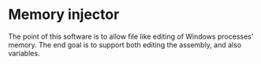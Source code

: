 # Memory injector
The point of this software is to allow file like editing of Windows processes' memory.
The end goal is to support both editing the assembly, and also variables.

